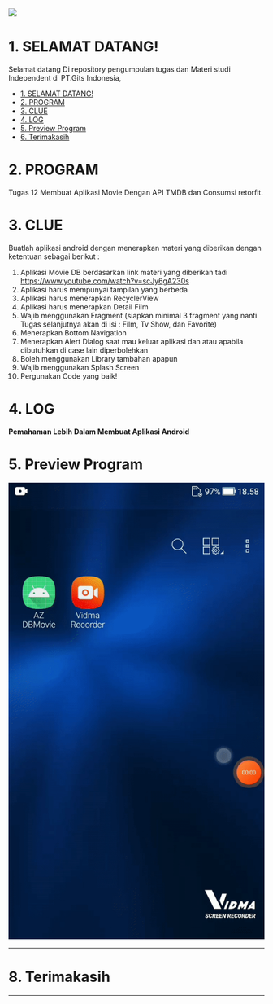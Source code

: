 <img height="100em" src="https://github-readme-stats.vercel.app/api?username=aziez&show_icons=true&hide_border=true&&count_private=true&include_all_commits=true" />

 # 1. SELAMAT DATANG!
Selamat datang Di repository pengumpulan tugas dan Materi studi Independent di PT.Gits Indonesia,

- [1. SELAMAT DATANG!](#1-selamat-datang)
- [2. PROGRAM](#2-program)
- [3. CLUE](#3-clue)
- [4. LOG](#4-log)
- [5. Preview Program](#5-preview-program)
- [6. Terimakasih](#8-terimakasih)

# 2. PROGRAM
Tugas 12 Membuat Aplikasi Movie Dengan API  TMDB dan Consumsi retorfit.



# 3. CLUE
Buatlah aplikasi android dengan menerapkan materi yang diberikan dengan ketentuan sebagai berikut : 

1. Aplikasi Movie DB berdasarkan link materi yang diberikan tadi https://www.youtube.com/watch?v=scJy6gA230s
2. Aplikasi harus mempunyai tampilan yang berbeda
3. Aplikasi harus menerapkan RecyclerView
4. Aplikasi harus menerapkan Detail Film
5. Wajib menggunakan Fragment (siapkan minimal 3 fragment yang nanti Tugas selanjutnya akan di isi : Film, Tv Show, dan Favorite)
6. Menerapkan Bottom Navigation
7. Menerapkan Alert Dialog saat mau keluar aplikasi dan atau apabila dibutuhkan di case lain diperbolehkan
8. Boleh menggunakan Library tambahan apapun
9. Wajib menggunakan Splash Screen
10. Pergunakan Code yang baik!

# 4. LOG
**Pemahaman Lebih Dalam Membuat Aplikasi Android**

# 5. Preview Program
![alt text](https://github.com/aziez/SI-GITS_Indonesia/blob/main/Tugas_12-AZDBMovie/Tugas_12_Movie.gif)


***

# 8. Terimakasih

***
